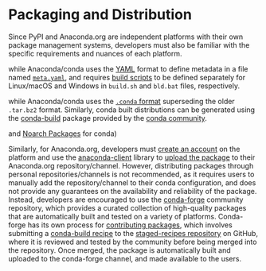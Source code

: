 # Packaging and Distribution


Since PyPI and Anaconda.org are independent platforms with their own package management systems,
developers must also be familiar with the specific requirements and nuances of each platform.


while Anaconda/conda uses the [YAML](https://yaml.org/) format to define metadata in a file named
[`meta.yaml`](https://docs.conda.io/projects/conda-build/en/stable/resources/define-metadata.html),
and requires [build scripts](https://docs.conda.io/projects/conda-build/en/stable/resources/build-scripts.html)
to be defined separately for Linux/macOS and Windows in `build.sh` and `bld.bat` files, respectively.


while Anaconda/conda uses the
  [`.conda` format](https://docs.conda.io/projects/conda/en/latest/user-guide/concepts/packages.html#conda-file-format)
  superseding the older `.tar.bz2` format.
Similarly, conda built distributions can be generated using the
[conda-build](https://github.com/conda/conda-build) package provided by the [conda community](https://conda.org/).

and [Noarch Packages](https://docs.conda.io/projects/conda/en/latest/user-guide/concepts/packages.html#noarch-packages) for conda)

  
Similarly, for Anaconda.org, developers must [create an account](https://docs.anaconda.com/free/anacondaorg/user-guide/work-with-accounts/)
  on the platform and use the [anaconda-client](https://github.com/Anaconda-Platform/anaconda-client) library
  to [upload the package](https://docs.anaconda.com/free/anacondaorg/user-guide/packages/conda-packages/#uploading-conda-packages)
  to their Anaconda.org repository/channel.
  However, distributing packages through personal repositories/channels is not recommended,
  as it requires users to manually add the repository/channel to their conda configuration,
  and does not provide any guarantees on the availability and reliability of the package.
  Instead, developers are encouraged to use the [conda-forge](https://conda-forge.org/)
  community repository, which provides a curated collection of high-quality packages
  that are automatically built and tested on a variety of platforms.
  Conda-forge has its own process for [contributing packages](https://conda-forge.org/docs/maintainer/adding_pkgs.html),
  which involves submitting a [conda-build recipe](https://docs.conda.io/projects/conda-build/en/stable/concepts/recipe.html)
  to the [staged-recipes repository](https://github.com/conda-forge/staged-recipes) on GitHub,
  where it is reviewed and tested by the community before being merged into the repository.
  Once merged, the package is automatically built and uploaded to the conda-forge channel,
  and made available to the users.